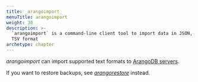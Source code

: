 ```yaml
---
title: _arangoimport_
menuTitle: arangoimport
weight: 30
description: >-
  `arangoimport` is a command-line client tool to import data in JSON, CSV, and
  TSV format
archetype: chapter
---
```

_arangoimport_ can import supported text formats to
[ArangoDB servers](../../arangodb-server/_index.md).

If you want to restore backups, see [_arangorestore_](../arangorestore/_index.md)
instead.
